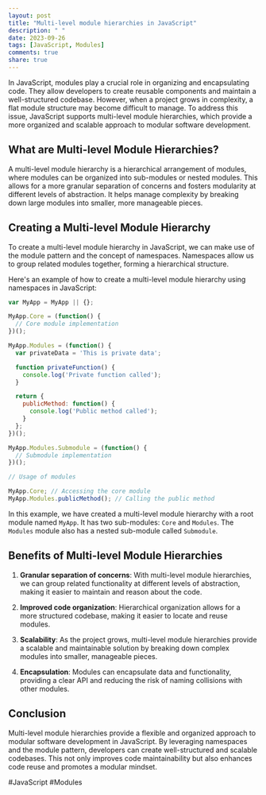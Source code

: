 ```yaml
---
layout: post
title: "Multi-level module hierarchies in JavaScript"
description: " "
date: 2023-09-26
tags: [JavaScript, Modules]
comments: true
share: true
---
```


In JavaScript, modules play a crucial role in organizing and encapsulating code. They allow developers to create reusable components and maintain a well-structured codebase. However, when a project grows in complexity, a flat module structure may become difficult to manage. To address this issue, JavaScript supports multi-level module hierarchies, which provide a more organized and scalable approach to modular software development.

## What are Multi-level Module Hierarchies? ##

A multi-level module hierarchy is a hierarchical arrangement of modules, where modules can be organized into sub-modules or nested modules. This allows for a more granular separation of concerns and fosters modularity at different levels of abstraction. It helps manage complexity by breaking down large modules into smaller, more manageable pieces.

## Creating a Multi-level Module Hierarchy ##

To create a multi-level module hierarchy in JavaScript, we can make use of the module pattern and the concept of namespaces. Namespaces allow us to group related modules together, forming a hierarchical structure.

Here's an example of how to create a multi-level module hierarchy using namespaces in JavaScript:

```js
var MyApp = MyApp || {};

MyApp.Core = (function() {
  // Core module implementation
})();

MyApp.Modules = (function() {
  var privateData = 'This is private data';

  function privateFunction() {
    console.log('Private function called');
  }

  return {
    publicMethod: function() {
      console.log('Public method called');
    }
  };
})();

MyApp.Modules.Submodule = (function() {
  // Submodule implementation
})();

// Usage of modules

MyApp.Core; // Accessing the core module
MyApp.Modules.publicMethod(); // Calling the public method

```

In this example, we have created a multi-level module hierarchy with a root module named `MyApp`. It has two sub-modules: `Core` and `Modules`. The `Modules` module also has a nested sub-module called `Submodule`.

## Benefits of Multi-level Module Hierarchies ##

1. **Granular separation of concerns**: With multi-level module hierarchies, we can group related functionality at different levels of abstraction, making it easier to maintain and reason about the code.

2. **Improved code organization**: Hierarchical organization allows for a more structured codebase, making it easier to locate and reuse modules.

3. **Scalability**: As the project grows, multi-level module hierarchies provide a scalable and maintainable solution by breaking down complex modules into smaller, manageable pieces.

4. **Encapsulation**: Modules can encapsulate data and functionality, providing a clear API and reducing the risk of naming collisions with other modules.

## Conclusion ##

Multi-level module hierarchies provide a flexible and organized approach to modular software development in JavaScript. By leveraging namespaces and the module pattern, developers can create well-structured and scalable codebases. This not only improves code maintainability but also enhances code reuse and promotes a modular mindset.

#JavaScript #Modules